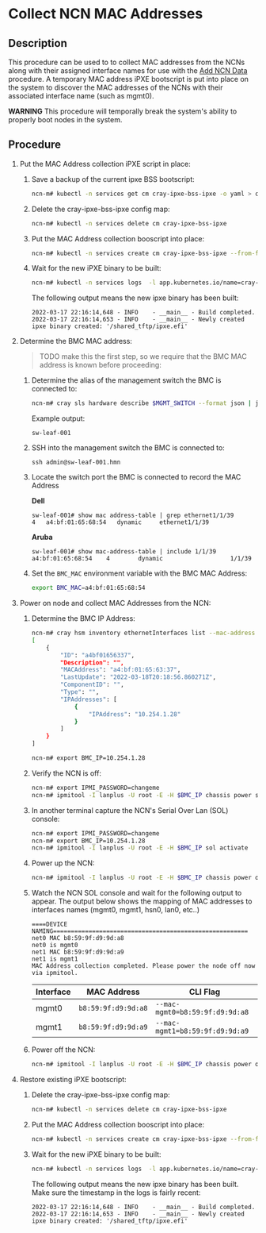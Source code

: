 # Collect NCN MAC Addresses

## Description
This procedure can be used to to collect MAC addresses from the NCNs along with their assigned interface names for use with the [Add NCN Data](Add_NCN_Data.md) procedure. A temporary MAC address iPXE bootscript is put into place on the system to discover the MAC addresses of the NCNs with their associated interface name (such as mgmt0).

**WARNING** This procedure will temporally break the system's ability to properly boot nodes in the system.

## Procedure

1.  Put the MAC Address collection iPXE script in place:
    1.  Save a backup of the current ipxe BSS bootscript:
        ```bash
        ncn-m# kubectl -n services get cm cray-ipxe-bss-ipxe -o yaml > cray-ipxe-bss-ipxe.backup.yaml
        ```

    2.  Delete the cray-ipxe-bss-ipxe config map:
        ```bash
        ncn-m# kubectl -n services delete cm cray-ipxe-bss-ipxe
        ```
    
    3.  Put the MAC Address collection booscript into place:
        ```bash
        ncn-m# kubectl -n services create cm cray-ipxe-bss-ipxe --from-file=bss.ipxe=/usr/share/doc/csm/scripts/operations/node_management/Add_Remove_Replace_NCNs/mac_collection_script.ipxe
        ```
    
    4.  Wait for the new iPXE binary to be built:
        ```bash
        ncn-m# kubectl -n services logs  -l app.kubernetes.io/name=cray-ipxe -c cray-ipxe -f
        ```

        The following output means the new ipxe binary has been built:
        ```
        2022-03-17 22:16:14,648 - INFO    - __main__ - Build completed.
        2022-03-17 22:16:14,653 - INFO    - __main__ - Newly created ipxe binary created: '/shared_tftp/ipxe.efi'
        ```
2.  Determine the BMC MAC address:
    > TODO make this the first step, so we require that the BMC MAC address is known before proceeding:
    1.  Determine the alias of the management switch the BMC is connected to:
        ```bash
        ncn-m# cray sls hardware describe $MGMT_SWITCH --format json | jq .ExtraProperties.Aliases[] -r
        ```

        Example output:
        ```              
        sw-leaf-001
        ```

    2.  SSH into the management switch the BMC is connected to:
        ```
        ssh admin@sw-leaf-001.hmn
        ```

    3.  Locate the switch port the BMC is connected to record the MAC Address

        __Dell__
        ```
        sw-leaf-001# show mac address-table | grep ethernet1/1/39
        4	a4:bf:01:65:68:54	dynamic		ethernet1/1/39
        ```

        __Aruba__
        ```
        sw-leaf-001# show mac-address-table | include 1/1/39
        a4:bf:01:65:68:54    4        dynamic                   1/1/39
        ```

    4.  Set the `BMC_MAC` environment variable with the BMC MAC Address:  
        ```bash
        export BMC_MAC=a4:bf:01:65:68:54
        ```


3.  Power on node and collect MAC Addresses from the NCN:
    1.  Determine the BMC IP Address:
        ```bash
        ncn-m# cray hsm inventory ethernetInterfaces list --mac-address $BMC_MAC --format json
        [
            {
                "ID": "a4bf01656337",
                "Description": "",
                "MACAddress": "a4:bf:01:65:63:37",
                "LastUpdate": "2022-03-18T20:18:56.860271Z",
                "ComponentID": "",
                "Type": "",
                "IPAddresses": [
                    {
                        "IPAddress": "10.254.1.28"
                    }
                ]
            }
        ]
        ```

        ```bash
        ncn-m# export BMC_IP=10.254.1.28
        ```

    2.  Verify the NCN is off:
        ```bash
        ncn-m# export IPMI_PASSWORD=changeme
        ncn-m# ipmitool -I lanplus -U root -E -H $BMC_IP chassis power status
        ```

    3.  In another terminal capture the NCN's Serial Over Lan (SOL) console:
        ```bash
        ncn-m# export IPMI_PASSWORD=changeme
        ncn-m# export BMC_IP=10.254.1.28
        ncn-m# ipmitool -I lanplus -U root -E -H $BMC_IP sol activate
        ```

    4.  Power up the NCN:
        ```bash
        ncn-m# ipmitool -I lanplus -U root -E -H $BMC_IP chassis power on
        ```

    5.  Watch the NCN SOL console and wait for the following output to appear. The output below shows the mapping of MAC addresses to interfaces names (mgmt0, mgmt1, hsn0, lan0, etc..)
        ```
        ====DEVICE NAMING=======================================================
        net0 MAC b8:59:9f:d9:9d:a8
        net0 is mgmt0
        net1 MAC b8:59:9f:d9:9d:a9
        net1 is mgmt1
        MAC Address collection completed. Please power the node off now via ipmitool.
        ```

        | Interface | MAC Address         | CLI Flag
        | --------- | ------------------- | -------- 
        | mgmt0     | `b8:59:9f:d9:9d:a8` | `--mac-mgmt0=b8:59:9f:d9:9d:a8`
        | mgmt1     | `b8:59:9f:d9:9d:a9` | `--mac-mgmt1=b8:59:9f:d9:9d:a9`
        
    6.  Power off the NCN:
        ```bash
        ncn-m# ipmitool -I lanplus -U root -E -H $BMC_IP chassis power off
        ```

4. Restore existing iPXE bootscript:
   1.   Delete the cray-ipxe-bss-ipxe config map:
        ```bash
        ncn-m# kubectl -n services delete cm cray-ipxe-bss-ipxe
        ```
    
    1.  Put the MAC Address collection booscript into place:
        ```bash
        ncn-m# kubectl -n services create cm cray-ipxe-bss-ipxe --from-file=bss.ipxe=/usr/share/doc/csm/scripts/operations/node_management/Add_Remove_Replace_NCNs/mac_collection_script.ipxe
        ```
    
    2.  Wait for the new iPXE binary to be built:
        ```bash
        ncn-m# kubectl -n services logs  -l app.kubernetes.io/name=cray-ipxe -c cray-ipxe -f
        ```

        The following output means the new ipxe binary has been built. Make sure the timestamp in the logs is fairly recent:
        ```
        2022-03-17 22:16:14,648 - INFO    - __main__ - Build completed.
        2022-03-17 22:16:14,653 - INFO    - __main__ - Newly created ipxe binary created: '/shared_tftp/ipxe.efi'
        ```